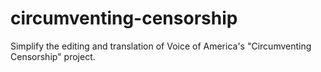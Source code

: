 # circumventing-censorship
Simplify the editing and translation of Voice of America's "Circumventing Censorship" project.
